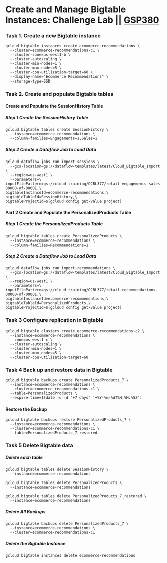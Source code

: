 # Create and Manage Bigtable Instances: Challenge Lab || [GSP380](https://www.cloudskillsboost.google/focuses/92500?parent=catalog) 

### Task 1. Create a new Bigtable instance ###
```
gcloud bigtable instances create ecommerce-recommendations \
  --cluster=ecommerce-recommendations-c1 \
  --cluster-zone=us-west1-b \
  --cluster-autoscaling \
  --cluster-min-nodes=1 \
  --cluster-max-nodes=5 \
  --cluster-cpu-utilization-target=60 \
  --display-name="Ecommerce Recommendations" \
  --storage-type=SSD
```
### Task 2. Create and populate Bigtable tables ###
#### Create and Populate the SessionHistory Table ####
##### Step 1 Create the SessionHistory Table #####
```
gcloud bigtable tables create SessionHistory \
  --instance=ecommerce-recommendations \
  --column-families=Engagements=1,Sales=1
```
##### Step 2 Create a Dataflow Job to Load Data #####
```
gcloud dataflow jobs run import-sessions \
  --gcs-location=gs://dataflow-templates/latest/Cloud_Bigtable_Import \
  --region=us-west1 \
  --parameters=\
inputFilePattern=gs://cloud-training/OCBL377/retail-engagements-sales-00000-of-00001,\
bigtableInstanceId=ecommerce-recommendations,\
bigtableTableId=SessionHistory,\
bigtableProjectId=$(gcloud config get-value project)
```
#### Part 2 Create and Populate the PersonalizedProducts Table ####

##### Step 1 Create the PersonalizedProducts Table #####
```
gcloud bigtable tables create PersonalizedProducts \
  --instance=ecommerce-recommendations \
  --column-families=Recommendations=1
```

##### Step 2 Create a Dataflow Job to Load Data #####
```
gcloud dataflow jobs run import-recommendations \
  --gcs-location=gs://dataflow-templates/latest/Cloud_Bigtable_Import \
  --region=us-west1 \
  --parameters=\
inputFilePattern=gs://cloud-training/OCBL377/retail-recommendations-00000-of-00001,\
bigtableInstanceId=ecommerce-recommendations,\
bigtableTableId=PersonalizedProducts,\
bigtableProjectId=$(gcloud config get-value project)
```
### Task 3 Configure replication in Bigtable ###
```
gcloud bigtable clusters create ecommerce-recommendations-c2 \
  --instance=ecommerce-recommendations \
  --zone=us-west1-c \
  --cluster-autoscaling \
  --cluster-min-nodes=1 \
  --cluster-max-nodes=5 \
  --cluster-cpu-utilization-target=60
```
### Task 4 Back up and restore data in Bigtable ###
```
gcloud bigtable backups create PersonalizedProducts_7 \
  --instance=ecommerce-recommendations \
  --cluster=ecommerce-recommendations-c1 \
  --table=PersonalizedProducts \
  --expire-time=$(date -u -d "+7 days" '+%Y-%m-%dT%H:%M:%SZ')
```
#### Restore the Backup ####
```
gcloud bigtable backups restore PersonalizedProducts_7 \
  --instance=ecommerce-recommendations \
  --cluster=ecommerce-recommendations-c1 \
  --table=PersonalizedProducts_7_restored
```
### Task 5 Delete Bigtable data ###

##### Delete each table #####
```
gcloud bigtable tables delete SessionHistory \
  --instance=ecommerce-recommendations

gcloud bigtable tables delete PersonalizedProducts \
  --instance=ecommerce-recommendations

gcloud bigtable tables delete PersonalizedProducts_7_restored \
  --instance=ecommerce-recommendations
```

##### Delete All Backups #####
```
gcloud bigtable backups delete PersonalizedProducts_7 \
  --instance=ecommerce-recommendations \
  --cluster=ecommerce-recommendations-c1
```
##### Delete the Bigtable Instance #####

```
gcloud bigtable instances delete ecommerce-recommendations
```
